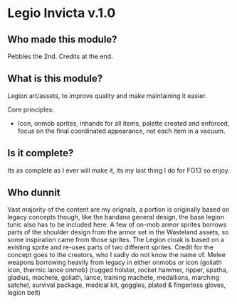 # Legio Invicta v.1.0

## Who made this module?
Pebbles the 2nd. Credits at the end.

## What is this module?
Legion art/assets, to improve quality and make maintaining it easier.

Core principles:
- Icon, onmob sprites, inhands for all items, palette created and enforced, focus on the final coordinated appearance, not each item in a vacuum.

## Is it complete?
Its as complete as I ever will make it, its my last thing I do for FO13 so enjoy.

## Who dunnit
Vast majority of the content are my orignals, a portion is originally based on legacy concepts though, like the bandana general design, the base legion tunic also has to be included here. 
A few of on-mob armor sprites borrows parts of the shoulder design from the armor set in the Wasteland assets, so some inspiration came from those sprites.
The Legion cloak is based on a existing sprite and re-uses parts of two different sprites. Credit for the concept goes to the creators, who I sadly do not know the name of.
Melee weapons borrowing heavily from legacy in either onmobs or icon (goliath icon, thermic lance onmob)
(rugged holster, rocket hammer, ripper, spatha, gladius, machete, goliath, lance, training machete, medallions, marching satchel, survival package, medical kit, goggles, plated & fingerless gloves, legion belt)
